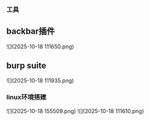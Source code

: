 ### 工具  

## backbar插件
![](2025-10-18 111650.png)  
## burp suite  
![](2025-10-18 111935.png)  
### linux环境搭建  
![](2025-10-18 155509.png)
![](2025-10-18 111610.png)

